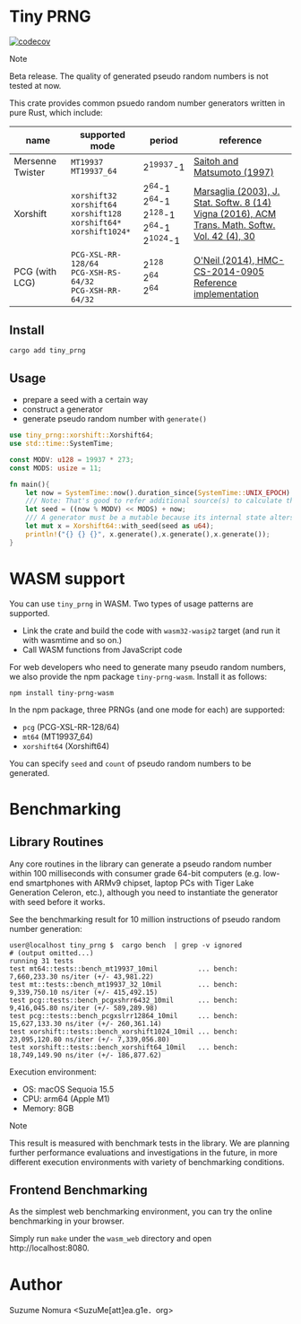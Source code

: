 # Tiny PRNG

[![codecov](https://codecov.io/gh/g1eng/tiny_prng/graph/badge.svg)](https://codecov.io/gh/g1eng/tiny_prng)

> [!NOTE]
> Beta release. The quality of generated pseudo random numbers is not tested at now.

This crate provides common psuedo random number generators written in pure Rust, which include:

| name                                 | supported mode                                                                              | period                                                                                                      | reference                                                                                                                                                                                                                    |
|--------------------------------------|---------------------------------------------------------------------------------------------|-------------------------------------------------------------------------------------------------------------|------------------------------------------------------------------------------------------------------------------------------------------------------------------------------------------------------------------------------|
| Mersenne Twister                     | `MT19937` `MT19937_64`                                                                      | 2<sup>19937</sup>-1                                                                                         | [Saitoh and Matsumoto (1997)](https://www.math.sci.hiroshima-u.ac.jp/m-mat/MT/MT2002/emt19937ar.html)                                                                                                                        |
| Xorshift                             | `xorshift32` <br/>`xorshift64`<br/>`xorshift128`<br/>`xorshift64*`<br/>`xorshift1024*`<br/> | 2<sup>64</sup>-1 <br/>2<sup>64</sup>-1 <br/>2<sup>128</sup>-1 <br/>2<sup>64</sup>-1 <br/>2<sup>1024</sup>-1 | [Marsaglia (2003), J. Stat. Softw. 8 (14)](https://www.jstatsoft.org/index.php/jss/article/view/v008i14/916)<br/> [Vigna (2016), ACM Trans. Math. Softw. Vol. 42 (4), 30](https://vigna.di.unimi.it/ftp/papers/xorshift.pdf) |
| PCG (with LCG)                       | `PCG-XSL-RR-128/64` <br/>`PCG-XSH-RS-64/32` <br/>`PCG-XSH-RR-64/32`                         | 2<sup>128</sup> <br/> 2<sup>64</sup> <br/> 2<sup>64</sup>                                                   | [O'Neil (2014), HMC-CS-2014-0905](https://www.pcg-random.org/pdf/hmc-cs-2014-0905.pdf)<br/>[Reference implementation](https://github.com/imneme/pcg-c-basic)                                                                 |

## Install

```
cargo add tiny_prng
```

## Usage

* prepare a seed with a certain way
* construct a generator
* generate pseudo random number with `generate()`

```rust
use tiny_prng::xorshift::Xorshift64;
use std::time::SystemTime;

const MODV: u128 = 19937 * 273;
const MODS: usize = 11;

fn main(){
    let now = SystemTime::now().duration_since(SystemTime::UNIX_EPOCH).unwrap().as_nanos();
    /// Note: That's good to refer additional source(s) to calculate the seed
    let seed = ((now % MODV) << MODS) + now;
    /// A generator must be a mutable because its internal state alters at the random number generation.
    let mut x = Xorshift64::with_seed(seed as u64);
    println!("{} {} {}", x.generate(),x.generate(),x.generate());
}
```


# WASM support

You can use `tiny_prng` in WASM. Two types of usage patterns are supported.

* Link the crate and build the code with `wasm32-wasip2` target (and run it with wasmtime and so on.)
* Call WASM functions from JavaScript code

For web developers who need to generate many pseudo random numbers, we also provide the npm package `tiny-prng-wasm`.
Install it as follows:

```shell
npm install tiny-prng-wasm
```

In the npm package, three PRNGs (and one mode for each) are supported:

* `pcg` (PCG-XSL-RR-128/64) 
* `mt64` (MT19937_64)
* `xorshift64` (Xorshift64)

You can specify `seed` and `count` of pseudo random numbers to be generated.

# Benchmarking

## Library Routines

Any core routines in the library can generate a pseudo random number within 100 milliseconds with consumer grade 64-bit computers (e.g. low-end smartphones with ARMv9 chipset, laptop PCs with Tiger Lake Generation Celeron, etc.),
although you need to instantiate the generator with seed before it works.

See the benchmarking result for 10 million instructions of pseudo random number generation:

```shell-session
user@localhost tiny_prng $  cargo bench  | grep -v ignored
# (output omitted...)
running 31 tests
test mt64::tests::bench_mt19937_10mil          ... bench:   7,660,233.30 ns/iter (+/- 43,981.22)
test mt::tests::bench_mt19937_32_10mil         ... bench:   9,339,750.10 ns/iter (+/- 415,492.15)
test pcg::tests::bench_pcgxshrr6432_10mil      ... bench:   9,416,045.80 ns/iter (+/- 589,289.98)
test pcg::tests::bench_pcgxslrr12864_10mil     ... bench:  15,627,133.30 ns/iter (+/- 260,361.14)
test xorshift::tests::bench_xorshift1024_10mil ... bench:  23,095,120.80 ns/iter (+/- 7,339,056.80)
test xorshift::tests::bench_xorshift64_10mil   ... bench:  18,749,149.90 ns/iter (+/- 186,877.62)
```

Execution environment:

* OS: macOS Sequoia 15.5 
* CPU: arm64 (Apple M1)
* Memory: 8GB

> [!NOTE]
> This result is measured with benchmark tests in the library.
> We are planning further performance evaluations and investigations in the future, in more different execution environments with variety of benchmarking conditions.


## Frontend Benchmarking

As the simplest web benchmarking environment, you can try the online benchmarking in your browser.

Simply run `make` under the `wasm_web` directory and open http://localhost:8080.

# Author 

Suzume Nomura <SuzuMe[att]ea.g1e．org>
